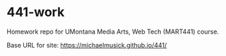 # 441-work
Homework repo for UMontana Media Arts, Web Tech (MART441) course.

Base URL for site: https://michaelmusick.github.io/441/
